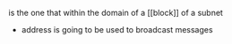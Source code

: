 is the one that within the domain of a [[block]] of a subnet
- address is going to be used to broadcast messages